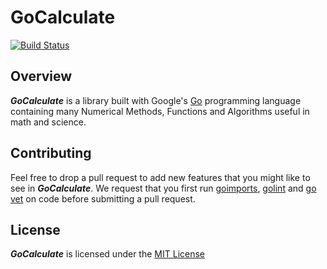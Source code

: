 # GoCalculate

[![Build Status](https://travis-ci.org/NumberXNumbers/GoCalculate.svg?branch=master)](https://travis-ci.org/NumberXNumbers/GoCalculate)

## Overview

**_GoCalculate_** is a library built with Google's [Go](https://golang.org/) programming language containing many Numerical Methods, Functions and Algorithms useful in math and science.

## Contributing

Feel free to drop a pull request to add new features that you might like to see in **_GoCalculate_**. We request that you first run [goimports](https://godoc.org/golang.org/x/tools/cmd/goimports), [golint](https://github.com/golang/lint) and [go vet](https://golang.org/cmd/vet/) on code before submitting a pull request.

## License

**_GoCalculate_** is licensed under the [MIT License](https://opensource.org/licenses/MIT)

